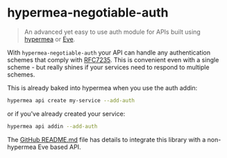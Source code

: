 # hypermea-negotiable-auth

> An advanced yet easy to use auth module for APIs built using [hypermea](https://github.com/pointw-dev/hypermea) or [Eve](https://docs.python-eve.org/en/stable/).

<portfolio-repos name="hypermea-negotiable-auth" github pypi />

With `hypermea-negotiable-auth` your API can handle any authentication schemes that comply with [RFC7235](https://www.rfc-editor.org/rfc/rfc7235).  This is convenient even with a single scheme - but really shines if your services need to respond to multiple schemes.

This is already baked into hypermea when you use the auth addin:

```bash
hypermea api create my-service --add-auth
```

or if you've already created your service:

```bash
hypermea api addin --add-auth
```

The [GitHub README.md](https://github.com/pointw-dev/hypermea-negotiable-auth) file has details to integrate this library with a non-hypermea Eve based API.
